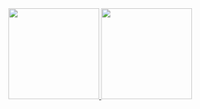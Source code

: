 <div>
<a href="https://github.com/dreialcantara">
<img height="180em" src="https://github-readme-stats.vercel.app/api/top-langs/?username=dreialcantara&layout=compact&langs_count=7&theme=dracula"/>
<img height="180em" src="https://github-readme-stats.vercel.app/api?username=dreialcantara&show_icons=true&theme=dracula&include_all_commits=true&count_private=true"/>
</div>
